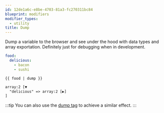 ```yaml
---
id: 12de1a6c-e8be-4703-81a3-fc270311bc84
blueprint: modifiers
modifier_types:
  - utility
title: Dump
---
```

Dump a variable to the browser and see under the hood with data types and array exportation. Definitely just for debugging when in development.

```yaml
food:
  delicious:
    - bacon
    - sushi
```

```
{{ food | dump }}
```

```html
array:2 [▼
  "delicious" => array:2 [▶]
]
```

:::tip
You can also use the [dump tag](/tags/dump) to achieve a similar effect.
:::
